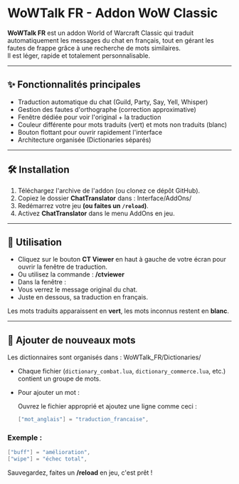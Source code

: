 # WoWTalk FR - Addon WoW Classic

**WoWTalk FR** est un addon World of Warcraft Classic qui traduit automatiquement les messages du chat en français, tout en gérant les fautes de frappe grâce à une recherche de mots similaires.  
Il est léger, rapide et totalement personnalisable.

---

## ✨ Fonctionnalités principales

- Traduction automatique du chat (Guild, Party, Say, Yell, Whisper)
- Gestion des fautes d'orthographe (correction approximative)
- Fenêtre dédiée pour voir l'original + la traduction
- Couleur différente pour mots traduits (vert) et mots non traduits (blanc)
- Bouton flottant pour ouvrir rapidement l'interface
- Architecture organisée (Dictionaries séparés)

---

## 🛠️ Installation

1. Téléchargez l'archive de l'addon (ou clonez ce dépôt GitHub).
2. Copiez le dossier **ChatTranslator** dans : Interface/AddOns/
3. Redémarrez votre jeu **(ou faites un `/reload`)**.
4. Activez **ChatTranslator** dans le menu AddOns en jeu.

---

## 🚀 Utilisation

- Cliquez sur le bouton **CT Viewer** en haut à gauche de votre écran pour ouvrir la fenêtre de traduction.
- Ou utilisez la commande : **/ctviewer**
- Dans la fenêtre :
- Vous verrez le message original du chat.
- Juste en dessous, sa traduction en français.

Les mots traduits apparaissent en **vert**, les mots inconnus restent en **blanc**.

---

## 🧩 Ajouter de nouveaux mots

Les dictionnaires sont organisés dans : WoWTalk_FR/Dictionaries/
- Chaque fichier (`dictionary_combat.lua`, `dictionary_commerce.lua`, etc.) contient un groupe de mots.
- Pour ajouter un mot :
  
  Ouvrez le fichier approprié et ajoutez une ligne comme ceci :
  
  ```lua
  ["mot_anglais"] = "traduction_francaise",
  ```

### Exemple :
  ```lua
 ["buff"] = "amélioration",
 ["wipe"] = "échec total",
  ```

Sauvegardez, faites un **/reload** en jeu, c'est prêt !
